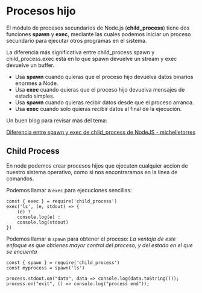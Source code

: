 # Procesos hijo

El módulo de procesos secundarios de Node.js (**child_process**) tiene dos funciones **spawn** y **exec**, mediante las cuales podemos iniciar un proceso secundario para ejecutar otros programas en el sistema.

La diferencia más significativa entre child_process.spawn y child_process.exec está en lo que spawn devuelve un stream y exec devuelve un buffer.

- Usa **spawn** cuando quieras que el proceso hijo devuelva datos binarios enormes a Node.
- Usa **exec** cuando quieras que el proceso hijo devuelva mensajes de estado simples.
- Usa **spawn** cuando quieras recibir datos desde que el proceso arranca.
- Usa **exec** cuando solo quieras recibir datos al final de la ejecución.

Un buen blog para revisar mas del tema:

[Diferencia entre spawn y exec de child_process de NodeJS - michelletorres](https://blog.michelletorres.mx/diferencia-entre-spawn-y-exec-de-child_process-de-nodejs/)

## Child Process

En node podemos crear procesos hijos que ejecuten cualquier accion de nuestro sistema operativo, como si nos encontraramos en la linea de comandos.

Podemos llamar a `exec` para ejecuciones sencillas:

```
const { exec } = require('child_process')
exec('ls', (e, stdout) => {
    (e) ?
    console.log(e) :
    console.log(stdout)
})

```

Podemos llamar a `spawn` para obtener el proceso: *La ventaja de este enfoque es que obtienes mayor control del proceso, y del estado en el que se encuenta*

```
const { spawn } = require('child_process')
const myprocess = spawn('ls')

process.stdout.on("data", data => console.log(data.toString()));
process.on("exit", () => console.log("process end"));
```